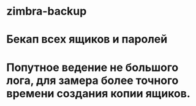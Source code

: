 # zimbra-backup

# Бекап всех ящиков и паролей
# Попутное ведение не большого лога, для замера более точного времени создания копии ящиков.
